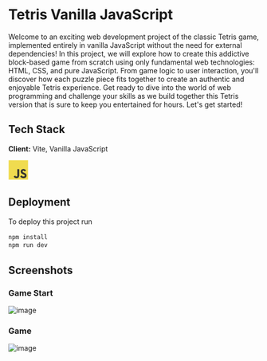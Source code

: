 
# Tetris Vanilla JavaScript


Welcome to an exciting web development project of the classic Tetris game, implemented entirely in vanilla JavaScript without the need for external dependencies! In this project, we will explore how to create this addictive block-based game from scratch using only fundamental web technologies: HTML, CSS, and pure JavaScript. From game logic to user interaction, you'll discover how each puzzle piece fits together to create an authentic and enjoyable Tetris experience. Get ready to dive into the world of web programming and challenge your skills as we build together this Tetris version that is sure to keep you entertained for hours. Let's get started!
## Tech Stack

**Client:** Vite, Vanilla JavaScript


<a href="https://developer.mozilla.org/en-US/docs/Web/JavaScript" target="_blank" rel="noreferrer"> <img src="https://raw.githubusercontent.com/devicons/devicon/master/icons/javascript/javascript-original.svg" alt="javascript" width="40" height="40"/> </a>

## Deployment

To deploy this project run

```bash
npm install
npm run dev
```


## Screenshots

### Game Start
![image](https://github.com/Marlon-Quinde/Tetris-Vanilla-JavaScript/assets/71990962/9b1ecc54-36f2-400b-9ed5-b164017f4b00)

### Game
![image](https://github.com/Marlon-Quinde/Tetris-Vanilla-JavaScript/assets/71990962/dcfe8c37-72c2-4e4a-a8d8-5b0894ed049c)




